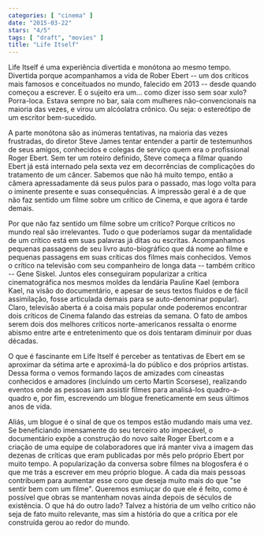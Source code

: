 ```yaml
---
categories: [ "cinema" ]
date: "2015-03-22"
stars: "4/5"
tags: [ "draft", "movies" ]
title: "Life Itself"
---
```

Life Itself é uma experiência divertida e monótona ao mesmo
tempo. Divertida porque acompanhamos a vida de Rober Ebert -- um dos
críticos mais famosos e conceituados no mundo, falecido em 2013 --
desde quando começou a escrever. E o sujeito era um... como dizer isso
sem soar xulo? Porra-loca. Estava sempre no bar, saía com mulheres
não-convencionais na maioria das vezes, e virou um alcóolatra
crônico. Ou seja: o estereótipo de um escritor bem-sucedido.

A parte monótona são as inúmeras tentativas, na maioria das
vezes frustradas, do diretor Steve James tentar entender a partir de
testemunhos de seus amigos, conhecidos e colegas de serviço quem era o
profissional Roger Ebert. Sem ter um roteiro definido, Steve começa a
filmar quando Ebert já está internado pela sexta vez em decorrências
de complicações do tratamento de um câncer. Sabemos que não há muito
tempo, então a câmera apressadamente dá seus pulos para o passado, mas
logo volta para o iminente presente e suas consequências. A impressão
geral é a de que não faz sentido um filme sobre um crítico de Cinema,
e que agora é tarde demais.

Por que não faz sentido um filme sobre um crítico? Porque críticos no
mundo real são irrelevantes. Tudo o que poderíamos sugar da mentalidade
de um crítico está em suas palavras já ditas ou escritas. Acompanhamos
pequenas passagens de seu livro auto-biográfico que dá nome ao filme e
pequenas passagens em suas críticas dos filmes mais conhecidos. Vemos
o crítico na televisão com seu companheiro de longa data -- também
crítico -- Gene Siskel. Juntos eles conseguiram popularizar a crítica
cinematográfica nos mesmos moldes da lendária Pauline Kael (embora
Kael, na visão do documentário, e apesar de seus textos fluidos e de
fácil assimilação, fosse articulada demais para se auto-denominar
popular). Claro, televisão aberta é a coisa mais popular onde poderemos
encontrar dois críticos de Cinema falando das estreias da semana. O fato
de ambos serem dois dos melhores críticos norte-americanos ressalta o
enorme abismo entre arte e entretenimento que os dois tentaram diminuir
por duas décadas.

O que é fascinante em Life Itself é perceber as tentativas de
Ebert em se aproximar da sétima arte e aproximá-la do público e dos
próprios artistas. Dessa forma o vemos formando laços de amizades com
cineastas conhecidos e amadores (incluindo um certo Martin Scorsese),
realizando eventos onde as pessoas iam assistir filmes para analisá-los
quadro-a-quadro e, por fim, escrevendo um blogue freneticamente em seus
últimos anos de vida.

Aliás, um blogue é o sinal de que os tempos estão mudando mais
uma vez. Se beneficiando imensamente do seu terceiro ato impecável,
o documentário expõe a construção do novo saite Roger Ebert.com e a
criação de uma equipe de colaboradores que irá manter viva a imagem
das dezenas de críticas que eram publicadas por mês pelo próprio Ebert
por muito tempo. A popularização da conversa sobre filmes na blogosfera
é o que me trás a escrever em meu próprio blogue. A cada dia mais
pessoas contribuem para aumentar esse coro que deseja muito mais do que
"se sentir bem com um filme". Queremos esmiuçar do que ele é feito,
como é possível que obras se mantenham novas ainda depois de séculos
de existência. O que há do outro lado? Talvez a história de um velho
crítico não seja de fato muito relevante, mas sim a história do que
a crítica por ele construída gerou ao redor do mundo.
